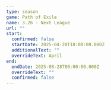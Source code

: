 ```yaml
---
type: season
game: Path of Exile
name: 3.26 - Next League
url: ""
start:
  confirmed: false
  startDate: 2025-04-20T18:00:00.000Z
  additionalText: ""
  overrideText: April
end:
  endDate: 2025-08-28T00:00:00.000Z
  overrideText: ""
  confirmed: false
---
```


